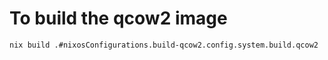 # To build the qcow2 image

```
nix build .#nixosConfigurations.build-qcow2.config.system.build.qcow2
```
